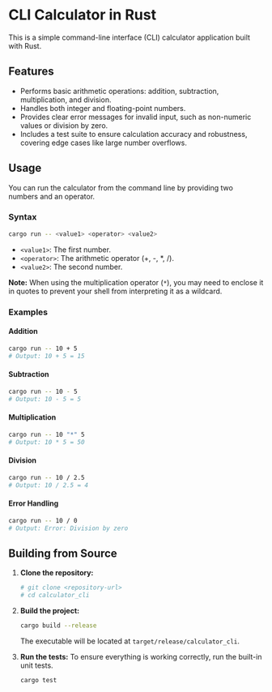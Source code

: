 # CLI Calculator in Rust

This is a simple command-line interface (CLI) calculator application built with Rust.

## Features

- Performs basic arithmetic operations: addition, subtraction, multiplication, and division.
- Handles both integer and floating-point numbers.
- Provides clear error messages for invalid input, such as non-numeric values or division by zero.
- Includes a test suite to ensure calculation accuracy and robustness, covering edge cases like large number overflows.

## Usage

You can run the calculator from the command line by providing two numbers and an operator.

### Syntax

```sh
cargo run -- <value1> <operator> <value2>
```

- `<value1>`: The first number.
- `<operator>`: The arithmetic operator (+, -, *, /).
- `<value2>`: The second number.

**Note:** When using the multiplication operator (`*`), you may need to enclose it in quotes to prevent your shell from interpreting it as a wildcard.

### Examples

#### Addition
```sh
cargo run -- 10 + 5
# Output: 10 + 5 = 15
```

#### Subtraction
```sh
cargo run -- 10 - 5
# Output: 10 - 5 = 5
```

#### Multiplication
```sh
cargo run -- 10 "*" 5
# Output: 10 * 5 = 50
```

#### Division
```sh
cargo run -- 10 / 2.5
# Output: 10 / 2.5 = 4
```

#### Error Handling
```sh
cargo run -- 10 / 0
# Output: Error: Division by zero
```

## Building from Source

1.  **Clone the repository:**
    ```sh
    # git clone <repository-url>
    # cd calculator_cli
    ```

2.  **Build the project:**
    ```sh
    cargo build --release
    ```
    The executable will be located at `target/release/calculator_cli`.

3.  **Run the tests:**
    To ensure everything is working correctly, run the built-in unit tests.
    ```sh
    cargo test
    ```